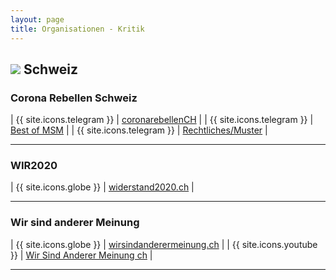 ```yaml
---
layout: page
title: Organisationen - Kritik
---
```


## <img src="{{site.baseurl}}/assets/img/flaggen/ch.png"> Schweiz

### Corona Rebellen Schweiz

| {{ site.icons.telegram }} | [coronarebellenCH](https://t.me/coronarebellenCH) |
| {{ site.icons.telegram }} | [Best of MSM](https://t.me/CR_MSM_dislike) |
| {{ site.icons.telegram }} | [Rechtliches/Muster](https://t.me/CR_Juristisches) |

---

### WIR2020

| {{ site.icons.globe }}    | [widerstand2020.ch](https://widerstand2020.ch/) |

---

### Wir sind anderer Meinung

| {{ site.icons.globe }}    | [wirsindanderermeinung.ch](https://wirsindanderermeinung.ch/) |
| {{ site.icons.youtube }}  | [Wir Sind Anderer Meinung ch](https://www.youtube.com/channel/UCzATYWninMqi12pDJP59Mlw) |

---
